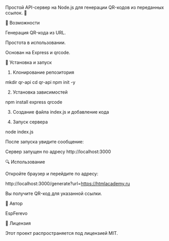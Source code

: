 Простой API-сервер на Node.js для генерации QR-кодов из переданных ссылок. 🚀

📌 Возможности

Генерация QR-кода из URL.

Простота в использовании.

Основан на Express и qrcode.

🚀 Установка и запуск

1. Клонирование репозитория

mkdir qr-api
cd qr-api
npm init -y

2. Установка зависимостей

npm install express qrcode

3. Создание файла index.js и добавление кода

4. Запуск сервера

node index.js

После запуска увидите сообщение:

Сервер запущен по адресу http://localhost:3000

🔍 Использование

Откройте браузер и перейдите по адресу:

http://localhost:3000/generate?url=https://htmlacademy.ru

Вы получите QR-код для указанной ссылки.

🎯 Автор

EspFerevo

📜 Лицензия

Этот проект распространяется под лицензией MIT.
